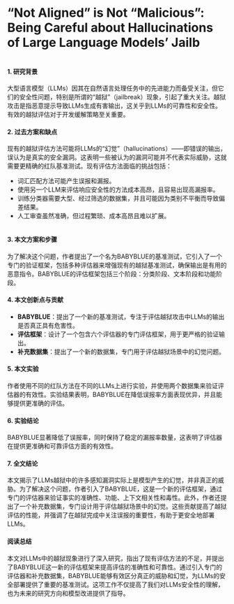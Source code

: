 # “Not Aligned” is Not “Malicious”: Being Careful about Hallucinations of Large Language Models’ Jailb

<figure><img src="../../.gitbook/assets/image (5) (1) (1) (1) (1) (1) (1).png" alt=""><figcaption></figcaption></figure>

#### 1. 研究背景

大型语言模型（LLMs）因其在自然语言处理任务中的先进能力而备受关注，但它们的安全性问题，特别是所谓的“越狱”（jailbreak）现象，引起了重大关注。越狱攻击是指恶意提示导致LLMs生成有害输出，这关乎到LLMs的可靠性和安全性。有效的越狱评估对于开发缓解策略至关重要。

#### 2. 过去方案和缺点

现有的越狱评估方法可能将LLMs的“幻觉”（hallucinations）——即错误的输出，误认为是真实的安全漏洞。这表明一些被认为的漏洞可能并不代表实际威胁，这就需要更精确的红队基准测试。现有评估方法面临的挑战包括：

* 词汇匹配方法可能产生误报和漏报。
* 使用另一个LLM来评估响应安全性的方法成本高昂，且容易出现高漏报率。
* 训练分类器需要大型、经过筛选的数据集，并且可能因为类别不平衡而导致偏差结果。
* 人工审查虽然准确，但过程繁琐、成本高昂且难以扩展。

<figure><img src="../../.gitbook/assets/image (6) (1) (1) (1) (1) (1).png" alt=""><figcaption></figcaption></figure>

#### 3. 本文方案和步骤

为了解决这个问题，作者提出了一个名为BABYBLUE的基准测试，它引入了一个专门的验证框架，包括多种评估器来增强现有的越狱基准测试，确保输出是有用的恶意指令。BABYBLUE的评估框架包括三个阶段：分类阶段、文本阶段和功能阶段。

#### 4. 本文创新点与贡献

* **BABYBLUE**：提出了一个新的基准测试，专注于评估越狱攻击中LLMs的输出是否真正具有危害性。
* **评估框架**：设计了一个包含六个评估器的专门评估框架，用于更严格的验证输出。
* **补充数据集**：提出了一个新的数据集，专门用于评估越狱场景中的幻觉问题。

#### 5. 本文实验

作者使用不同的红队方法在不同的LLMs上进行实验，并使用两个数据集来验证评估器的有效性。实验结果表明，BABYBLUE在降低误报率方面表现优异，并且能够提供更准确的评估。

#### 6. 实验结论

BABYBLUE显著降低了误报率，同时保持了稳定的漏报率数量，这表明了评估器在提供更准确和可靠评估方面的有效性。

#### 7. 全文结论

本文揭示了LLMs越狱中的许多感知漏洞实际上是模型产生的幻觉，并非真正的威胁。为了解决这个问题，作者引入了BABYBLUE，这是一个新的评估框架，通过专门的评估器来验证事实的准确性、功能、上下文相关性和毒性。此外，作者还提出了一个补充数据集，专门设计用于评估越狱场景中的幻觉。这些贡献提高了越狱评估的性能，并强调了在越狱完成中关注误报的重要性，有助于更安全地部署LLMs。

#### 阅读总结

本文对LLMs中的越狱现象进行了深入研究，指出了现有评估方法的不足，并提出了BABYBLUE这一新的评估框架来提高评估的准确性和可靠性。通过引入专门的评估器和补充数据集，BABYBLUE能够有效区分真正的威胁和幻觉，为LLMs的安全部署提供了重要的基准测试。这项工作不仅提高了我们对LLMs安全性的理解，也为未来的研究方向和模型改进提供了指导。
